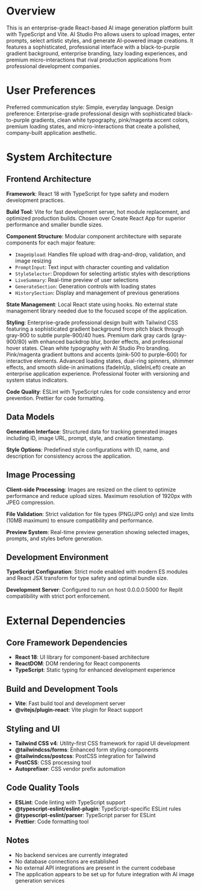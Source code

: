 # Overview

This is an enterprise-grade React-based AI image generation platform built with TypeScript and Vite. AI Studio Pro allows users to upload images, enter prompts, select artistic styles, and generate AI-powered image creations. It features a sophisticated, professional interface with a black-to-purple gradient background, enterprise branding, lazy loading experiences, and premium micro-interactions that rival production applications from professional development companies.

# User Preferences

Preferred communication style: Simple, everyday language.
Design preference: Enterprise-grade professional design with sophisticated black-to-purple gradients, clean white typography, pink/magenta accent colors, premium loading states, and micro-interactions that create a polished, company-built application aesthetic.

# System Architecture

## Frontend Architecture

**Framework**: React 18 with TypeScript for type safety and modern development practices.

**Build Tool**: Vite for fast development server, hot module replacement, and optimized production builds. Chosen over Create React App for superior performance and smaller bundle sizes.

**Component Structure**: Modular component architecture with separate components for each major feature:
- `ImageUpload`: Handles file upload with drag-and-drop, validation, and image resizing
- `PromptInput`: Text input with character counting and validation
- `StyleSelector`: Dropdown for selecting artistic styles with descriptions
- `LiveSummary`: Real-time preview of user selections
- `GenerateSection`: Generation controls with loading states
- `HistorySection`: Display and management of previous generations

**State Management**: Local React state using hooks. No external state management library needed due to the focused scope of the application.

**Styling**: Enterprise-grade professional design built with Tailwind CSS featuring a sophisticated gradient background from pitch black through gray-900 to subtle purple-900/40 hues. Premium dark gray cards (gray-900/80) with enhanced backdrop blur, border effects, and professional hover states. Clean white typography with AI Studio Pro branding. Pink/magenta gradient buttons and accents (pink-500 to purple-600) for interactive elements. Advanced loading states, dual-ring spinners, shimmer effects, and smooth slide-in animations (fadeInUp, slideInLeft) create an enterprise application experience. Professional footer with versioning and system status indicators.

**Code Quality**: ESLint with TypeScript rules for code consistency and error prevention. Prettier for code formatting.

## Data Models

**Generation Interface**: Structured data for tracking generated images including ID, image URL, prompt, style, and creation timestamp.

**Style Options**: Predefined style configurations with ID, name, and description for consistency across the application.

## Image Processing

**Client-side Processing**: Images are resized on the client to optimize performance and reduce upload sizes. Maximum resolution of 1920px with JPEG compression.

**File Validation**: Strict validation for file types (PNG/JPG only) and size limits (10MB maximum) to ensure compatibility and performance.

**Preview System**: Real-time preview generation showing selected images, prompts, and styles before generation.

## Development Environment

**TypeScript Configuration**: Strict mode enabled with modern ES modules and React JSX transform for type safety and optimal bundle size.

**Development Server**: Configured to run on host 0.0.0.0:5000 for Replit compatibility with strict port enforcement.

# External Dependencies

## Core Framework Dependencies
- **React 18**: UI library for component-based architecture
- **ReactDOM**: DOM rendering for React components
- **TypeScript**: Static typing for enhanced development experience

## Build and Development Tools
- **Vite**: Fast build tool and development server
- **@vitejs/plugin-react**: Vite plugin for React support

## Styling and UI
- **Tailwind CSS v4**: Utility-first CSS framework for rapid UI development
- **@tailwindcss/forms**: Enhanced form styling components
- **@tailwindcss/postcss**: PostCSS integration for Tailwind
- **PostCSS**: CSS processing tool
- **Autoprefixer**: CSS vendor prefix automation

## Code Quality Tools
- **ESLint**: Code linting with TypeScript support
- **@typescript-eslint/eslint-plugin**: TypeScript-specific ESLint rules
- **@typescript-eslint/parser**: TypeScript parser for ESLint
- **Prettier**: Code formatting tool

## Notes
- No backend services are currently integrated
- No database connections are established
- No external API integrations are present in the current codebase
- The application appears to be set up for future integration with AI image generation services